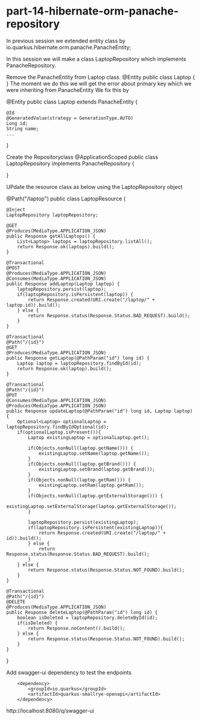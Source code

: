 # part-14-hibernate-orm-panache-repository

In previous session we extended entity class by io.quarkus.hibernate.orm.panache.PanacheEntity;

In this session we will make a class LaptopRepository which implements PanacheRepository.

Remove the PanacheEntity from Laptop class.
@Entity
public class Laptop {
}
The moment we do this we will get the error about primary key which we were inheriting from PanacheEntity
We fix this by 

@Entity
public class Laptop extends PanacheEntity {

    @Id
    @GeneratedValue(strategy = GenerationType.AUTO)
    Long id; 
    String name;
    ...
}

Create the Repositoryclass
@ApplicationScoped
public class LaptopRepository implements PanacheRepository {

}


UPdate the resource class as below using the LaptopRepository object

@Path("/laptop")
public class LaptopResource {

    @Inject
    LaptopRepository laptopRepository;

    @GET
    @Produces(MediaType.APPLICATION_JSON)
    public Response getAllLaptops() {
        List<Laptop> laptops = laptopRepository.listAll();
        return Response.ok(laptops).build();
    }

    @Transactional
    @POST
    @Produces(MediaType.APPLICATION_JSON)
    @Consumes(MediaType.APPLICATION_JSON)
    public Response addLaptop(Laptop laptop) {
        laptopRepository.persist(laptop);
        if(laptopRepository.isPersistent(laptop)) {
            return Response.created(URI.create("/laptop/" + laptop.id)).build();
        } else {
            return Response.status(Response.Status.BAD_REQUEST).build();
        }
    }

    @Transactional
    @Path("/{id}")
    @GET
    @Produces(MediaType.APPLICATION_JSON)
    public Response getLaptop(@PathParam("id") long id) {
        Laptop laptop = laptopRepository.findById(id);
        return Response.ok(laptop).build();
    }

    @Transactional
    @Path("/{id}")
    @PUT
    @Consumes(MediaType.APPLICATION_JSON)
    @Produces(MediaType.APPLICATION_JSON)
    public Response updateLaptop(@PathParam("id") long id, Laptop laptop) {
        Optional<Laptop> optionalLaptop = laptopRepository.findByIdOptional(id);
        if(optionalLaptop.isPresent()){
            Laptop existingLaptop = optionalLaptop.get();

            if(Objects.nonNull(laptop.getName())) {
                existingLaptop.setName(laptop.getName());
            }
            if(Objects.nonNull(laptop.getBrand())) {
                existingLaptop.setBrand(laptop.getBrand());
            } 
            if(Objects.nonNull(laptop.getRam())) {
                existingLaptop.setRam(laptop.getRam());
            } 
            if(Objects.nonNull(laptop.getExternalStorage())) {
                existingLaptop.setExternalStorage(laptop.getExternalStorage());
            }  
            
            laptopRepository.persist(existingLaptop);
            if(laptopRepository.isPersistent(existingLaptop)){
                return Response.created(URI.create("/laptop/" + id)).build();
            } else {
                return Response.status(Response.Status.BAD_REQUEST).build();
            }
        } else {
            return Response.status(Response.Status.NOT_FOUND).build();
        }
    }

    @Transactional
    @Path("/{id}")
    @DELETE
    @Produces(MediaType.APPLICATION_JSON)
    public Response deleteLaptop(@PathParam("id") long id) {
        boolean isDeleted = laptopRepository.deleteById(id);
        if(isDeleted) {
            return Response.noContent().build();
        } else {
            return Response.status(Response.Status.NOT_FOUND).build();
        }
    }

}

Add swagger-ui dependency to test the endpoints

        <dependency>
            <groupId>io.quarkus</groupId>
            <artifactId>quarkus-smallrye-openapi</artifactId>
        </dependency>

http://localhost:8080/q/swagger-ui
